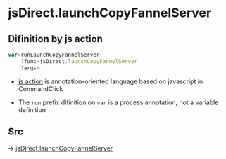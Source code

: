 # jsDirect.launchCopyFannelServer

## Difinition by js action

```js.js
var=runLaunchCopyFannelServer
	?func=jsDirect.launchCopyFannelServer
	?args=

```

- [js action](#) is annotation-oriented language based on javascript in CommandClick

- The `run` prefix difinition on `var` is a process annotation, not a variable definition

## Src

-> [jsDirect.launchCopyFannelServer](https://github.com/puutaro/CommandClick/blob/master/app/src/main/java/com/puutaro/commandclick/fragment_lib/terminal_fragment/js_interface/JsDirect.kt#L20)


